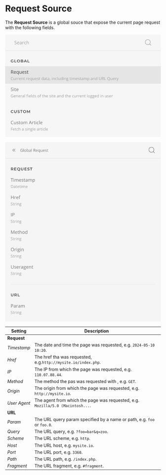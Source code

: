 # Request Source

The **Request Source** is a global souce that expose the current page request with the following fields.

![Request Source](./assets/request-source.webp)

![Request Source Fields](./assets/request-source-fields.png)

| Setting | Description |
| --- | --- |
| **Request** |
| *Timestamp* | The date and time the page was requested, e.g. `2024-05-10 10:20`. |
| *Href* | The href tha was requested, e.g.`http://mysite.io/index.php`. |
| *IP* | The IP from which the page was requested, e.g. `110.07.88.44`. |
| *Method* | The method the pas was requested with , e.g. `GET`. |
| *Origin* | The origin from which the page was requested, e.g. `http://mysite.io`. |
| *User Agent* | The agent from which the page was requested, e.g. `Mozilla/5.0 (Macintosh...`. |
| **URL** |
| *Param* | The URL query param specified by a name or path, e.g. `foo` or `foo.0`. |
| *Query* | The URL query, e.g. `?foo=bar&q=zoo`. |
| *Scheme* | The URL scheme, e.g. `http`. |
| *Host* | The URL host, e.g. `mysite.io`. |
| *Port* | The URL port, e.g. `3360`. |
| *Path* | The URL path, e.g. `/index.php`. |
| *Fragment* | The URL fragment, e.g. `#fragment`. |
